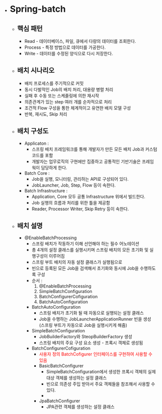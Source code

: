 + # Spring-batch
  + ## 핵심 패턴
    + Read - 데이터베이스, 파일, 큐에서 다량의 데이터를 조회한다.
    + Process - 특정 방법으로 데이터를 가공한다.
    + Write - 데이터를 수정된 양식으로 다시 저장한다.
  + ## 배치 시나리오
    + 배치 프로세스를 주기적으로 커밋
    + 동시 다발적인 Job의 배치 처리, 대용량 병렬 처리
    + 실패 후 수동 또는 스케줄링에 의한 재시작
    + 의존관계가 있는 step 여러 개를 순차적으로 처리
    + 조건적 Flow 구성을 통한 체계적이고 유연한 배치 모델 구성
    + 반복, 재시도, Skip 처리
  + ## 배치 구성도
    + Applicaton :  
      + 스프링 배치 프레임워크를 통해 개발자가 만든 모든 배치 Job과 커스텀 코드를 포함
      + 개발자는 업무로직의 구현에만 집중하고 공통적인 기반기술은 프레임웍이 담당하게 한다.
    + Batch Core : 
      + Job을 실행, 모니터링, 관리하는 API로 구성되어 있다.
      + JobLauncher, Job, Step, Flow 등이 속한다.
    + Batch Infrastructure : 
      + Application, Core 모두 공통 Infrastructure 위에서 빌드한다.
      + Job 실행의 흐름과 처리를 위한 틀을 제공함
      + Reader, Processor Writer, Skip Retry 등이 속한다.
  + ## 배치 설명
    + @EnableBatchProcessing
        + 스프링 배치가 작동하기 이해 선언해야 하는 필수 어노테이션
        + 총 4개의 설정 클래스를 실행시키며 스프링 배치의 모든 초기화 및 실행구성이 이루어짐
        + 스프링 부트 배치의 자동 설정 클래스가 실행됨으로
        + 빈으로 등록된 모든 Job을 검색해서 초기화와 동시에 Job을 수행하도록 구성
        + 순서 :
            1. @EnableBatchProcessing
            2. SimpleBatchConfiguration
            3. BatchConfigurerCofiguration
            4. BatchAutoConfiguration
      + BatchAutoConfiguration
          + 스프링 배치가 초기화 될 때 자동으로 실행되는 설정 클래스
          + Job을 수행하는 JobLauncherApplicationRunner 빈을 생성 (스프링 부트가 자동으로 Job을 실행시키게 해줌)
      + SimpleBatchConfiguration
          + JobBuilderFactory와 SteopBuilderFactory 생성
          + 스프링 배치의 주요 구성 요소 생성 - 프록시 객체로 생성됨
      + BatchConfigurerCofiguration
          + <span style="color:red">사용자 정의 BatchCofigurer 인터페이스를 구현하여 사용할 수 있음</span>
          + BasicBatchConfigurer
              + SimpleBatchConfiguration에서 생성한 프록시 객체의 실제 대상 객체를 생성하는 설정 클래스
              + 빈으로 의존성 주입 받아서 주요 객체들을 참조해서 사용할 수 있다.
              +
          + JpaBatchConfigurer
              + JPA관련 객체를 생성하는 설정 클래스